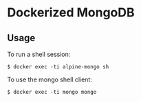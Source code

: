 # Dockerized MongoDB

## Usage

To run a shell session:

    $ docker exec -ti alpine-mongo sh

To use the mongo shell client:

	$ docker exec -ti mongo mongo
